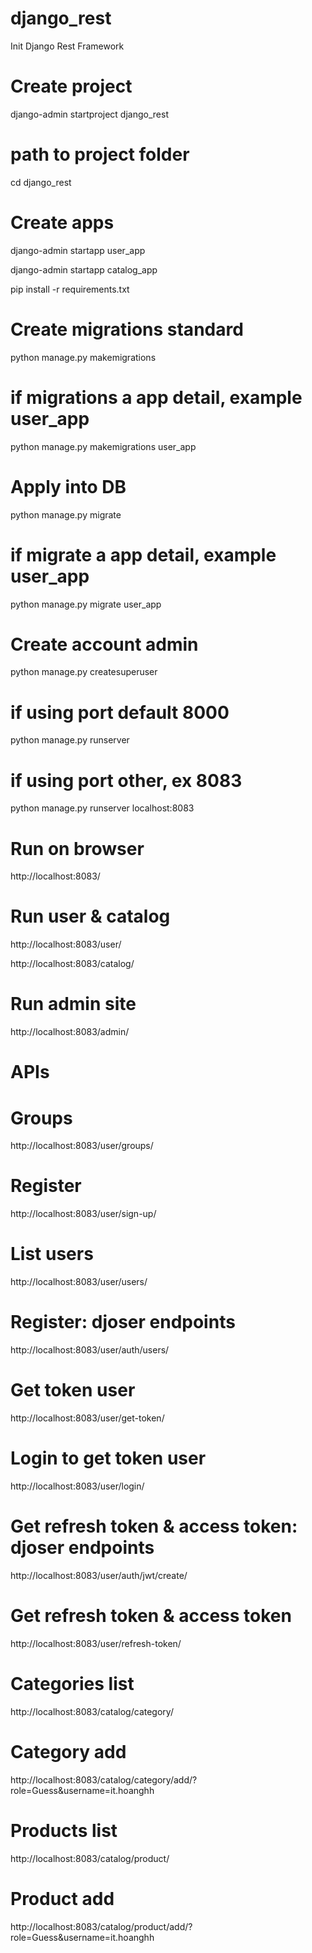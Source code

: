 # django_rest
Init Django Rest Framework 

# Create project
django-admin startproject django_rest

# path to project folder
cd django_rest

# Create apps
django-admin startapp user_app

django-admin startapp catalog_app

pip install -r requirements.txt

# Create migrations standard
python manage.py makemigrations
# if migrations a app detail, example user_app
python manage.py makemigrations user_app

# Apply into DB
python manage.py migrate
# if migrate a app detail, example user_app
python manage.py migrate user_app

# Create account admin
python manage.py createsuperuser

# if using port default 8000
python manage.py runserver
# if using port other, ex 8083
python manage.py runserver localhost:8083

# Run on browser
http://localhost:8083/

# Run user & catalog
http://localhost:8083/user/

http://localhost:8083/catalog/

# Run admin site
http://localhost:8083/admin/

# APIs
# Groups
http://localhost:8083/user/groups/

# Register
http://localhost:8083/user/sign-up/

# List users
http://localhost:8083/user/users/

# Register: djoser endpoints
http://localhost:8083/user/auth/users/

# Get token user
http://localhost:8083/user/get-token/

# Login to get token user
http://localhost:8083/user/login/

# Get refresh token & access token: djoser endpoints
http://localhost:8083/user/auth/jwt/create/

# Get refresh token & access token
http://localhost:8083/user/refresh-token/

# Categories list
http://localhost:8083/catalog/category/

# Category add
http://localhost:8083/catalog/category/add/?role=Guess&username=it.hoanghh

# Products list
http://localhost:8083/catalog/product/

# Product add
http://localhost:8083/catalog/product/add/?role=Guess&username=it.hoanghh
